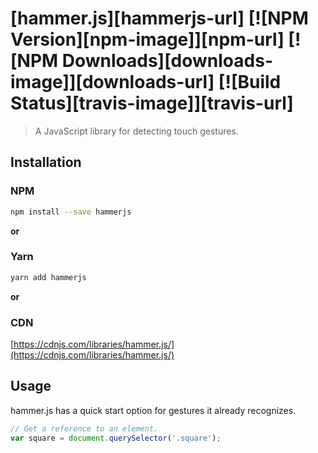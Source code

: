 # [hammer.js][hammerjs-url]  [![NPM Version][npm-image]][npm-url]  [![NPM Downloads][downloads-image]][downloads-url]  [![Build Status][travis-image]][travis-url]
> A JavaScript library for detecting touch gestures.


## Installation
### NPM
```sh
npm install --save hammerjs
```

**or**

### Yarn
```sh
yarn add hammerjs
```

**or**

### CDN
[https://cdnjs.com/libraries/hammer.js/](https://cdnjs.com/libraries/hammer.js/)


## Usage
hammer.js has a quick start option for gestures it already recognizes.
```js
// Get a reference to an element.
var square = document.querySelector('.square');

